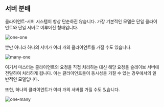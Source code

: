 ## 서버 분배

클라이언트-서버 시스템이 항상 단순하진 않습니다. 가장 기본적인 모델은 단일 클라이언트와 단일 서버로 이루어진 형태입니다.

![one-one](../assets/one-one.gif)

뿐만 아니라 하나의 서버가 여러 개의 클라이언트를 가질 수도 있습니다.

![many-one](../assets/many-one.gif)

여기서 마스터는 클라이언트의 요청을 직접 처리하는 대신 해당 요청을 슬레이브 서버에 전달하여 처리하게 됩니다. 이는 클라이언트들이 동시성을 가질 수 있는 경우에서의 일반적인 모델입니다.

또한, 하나의 클라이언트가 여러 개의 서버를 가질 수도 있습니다.

![one-many](../assets/one-many.gif)
